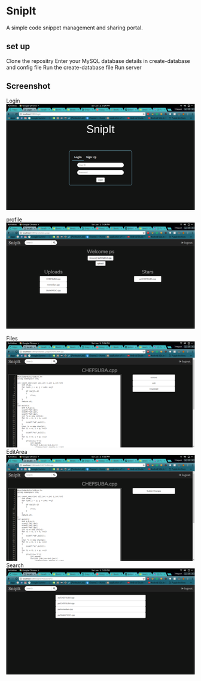 # SnipIt

A simple code snippet management and sharing portal.

## set up

Clone the repositry
Enter your MySQL database details in create-database and config file
Run the create-database file
Run server

## Screenshot

Login
![image-1](screenshots/image1.png "#1")

profile
![image-2](screenshots/image2.png "#2")

Files
![image-3](screenshots/image3.png "#3")
EditArea
![image-4](screenshots/image4.png "#4")
Search
![image-5](screenshots/image5.png "#5")